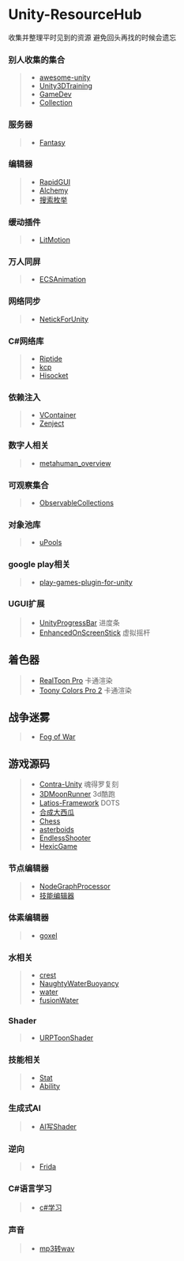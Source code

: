 # Unity-ResourceHub
收集并整理平时见到的资源 避免回头再找的时候会遗忘

### 别人收集的集合
>* [awesome-unity](https://github.com/RyanNielson/awesome-unity)  
>* [Unity3DTraining](https://github.com/XINCGer/Unity3DTraining)  
>* [GameDev](https://github.com/crazyshader/GameDev)
>* [Collection](https://github.com/michidk/Unity-Script-Collection)

### 服务器
>* [Fantasy](https://github.com/qq362946/Fantasy) 

### 编辑器
>* [RapidGUI](https://github.com/fuqunaga/RapidGUI)
>* [Alchemy](https://github.com/AnnulusGames/Alchemy)
>* [搜索枚举](https://github.com/roboryantron/UnityEditorJunkie)

### 缓动插件
>* [LitMotion](https://github.com/AnnulusGames/LitMotion)

### 万人同屏
>* [ECSAnimation](https://github.com/MrLiuYX/ECSAnimation)

### 网络同步
>* [NetickForUnity](https://github.com/NetickNetworking/NetickForUnity)

### C#网络库
>* [Riptide](https://github.com/Molth/Riptide)
>* [kcp](https://github.com/KumoKyaku/kcp)
>* [Hisocket](https://github.com/hiram3512/HiSocket)
### 依赖注入
>* [VContainer](https://github.com/hadashiA/VContainer)
>* [Zenject](https://github.com/modesttree/Zenject)

### 数字人相关
>* [metahuman_overview](https://github.com/YUANZHUO-BNU/metahuman_overview)

### 可观察集合
>* [ObservableCollections](https://github.com/Cysharp/ObservableCollections)

### 对象池库
>* [uPools](https://github.com/AnnulusGames/uPools)

### google play相关
>* [play-games-plugin-for-unity](https://github.com/playgameservices/play-games-plugin-for-unity)

### UGUI扩展
>* [UnityProgressBar](https://github.com/AnnulusGames/UnityProgressBar) 进度条
>* [EnhancedOnScreenStick](https://github.com/AnnulusGames/EnhancedOnScreenStick) 虚拟摇杆

## 着色器
>* [RealToon Pro](https://assetstore.unity.com/packages/vfx/shaders/realtoon-pro-anime-toon-shader-65518) 卡通渲染
>* [Toony Colors Pro 2](https://assetstore.unity.com/packages/vfx/shaders/toony-colors-pro-2-8105) 卡通渲染

## 战争迷雾
>* [Fog of War](https://assetstore.unity.com/packages/tools/particles-effects/fog-of-war-51344)

## 游戏源码
>* [Contra-Unity](https://github.com/dasishiqigaocaisheng/Contra-Unity) 魂得罗复刻
>* [3DMoonRunner](https://github.com/XINCGer/3DMoonRunner) 3d酷跑
>* [Latios-Framework](https://github.com/Dreaming381/Latios-Framework) DOTS
>* [合成大西瓜](https://github.com/9b9387/Watermelon)
>* [Chess](https://github.com/SimpleDevelopmentGit/ChessGame)
>* [asterboids](https://github.com/keenanwoodall/asterboids)
>* [EndlessShooter](https://github.com/keenanwoodall/EndlessShooter)
>* [HexicGame](https://github.com/yasirkula/UnityHexicGame)
### 节点编辑器
>* [NodeGraphProcessor](https://github.com/alelievr/NodeGraphProcessor)
>* [技能编辑器](https://github.com/NoBugCn/ActionEditor)

### 体素编辑器
>* [goxel](https://github.com/guillaumechereau/goxel)
### 水相关
>* [crest](https://github.com/wave-harmonic/crest)
>* [NaughtyWaterBuoyancy](https://github.com/dbrizov/NaughtyWaterBuoyancy)
>* [water](https://github.com/Parrot222/Unity-Water-Shaders)
>* [fusionWater](https://github.com/nailuj05/FusionWater)

### Shader
>* [URPToonShader](https://github.com/ColinLeung-NiloCat/UnityURPToonLitShaderExample)

### 技能相关
>* [Stat](https://github.com/meredoth/Stat-System)
>* [Ability](https://github.com/No78Vino/gameplay-ability-system-for-unity)

### 生成式AI
>* [AI写Shader](https://github.com/keijiro/AIShader)

### 逆向
>* [Frida](https://github.com/kylesmile1103/Learn-Frida)

### C#语言学习
>* [c#学习](https://github.com/YSGStudyHards/DotNetGuide)
>
### 声音
>* [mp3转wav](https://github.com/3wz/Lame-For-Unity)
